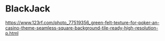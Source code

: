 # BlackJack


https://www.123rf.com/photo_77519356_green-felt-texture-for-poker-an-casino-theme-seamless-square-background-tile-ready-high-resolution-p.html